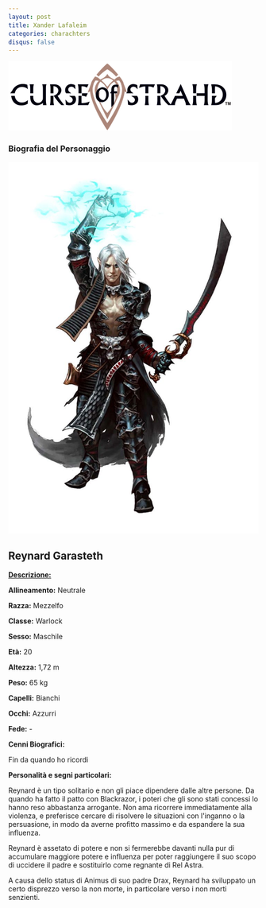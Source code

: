 ```yaml
---
layout: post
title: Xander Lafaleim
categories: charachters
disqus: false
---
```

  <div class="centerimg"> <img src="/static/img/COS-logo.png"  alt=" "/> </div>
<div class="textcenter"> <h3> Biografia del Personaggio </h3> </div>
  <div class="portraitch"> <img src="/static/img/reynard.jpg"  alt=" "/> </div>

## Reynard Garasteth

<u><b>Descrizione:</b></u>

**Allineamento:** Neutrale

**Razza:** Mezzelfo

**Classe:** Warlock

**Sesso:** Maschile

**Età:** 20

**Altezza:** 1,72 m

**Peso:** 65 kg

**Capelli:** Bianchi

**Occhi:** Azzurri

**Fede:** -

**Cenni Biografici:**

Fin da quando ho ricordi

**Personalità e segni particolari:**

Reynard è un tipo solitario e non gli piace dipendere dalle altre persone. Da quando ha fatto il patto con Blackrazor, i poteri che gli sono stati concessi lo hanno reso abbastanza arrogante. Non ama ricorrere immediatamente alla violenza, e preferisce cercare di risolvere le situazioni con l&#39;inganno o la persuasione, in modo da averne profitto massimo e da espandere la sua influenza.

Reynard è assetato di potere e non si fermerebbe davanti nulla pur di accumulare maggiore potere e influenza per poter raggiungere il suo scopo di uccidere il padre e sostituirlo come regnante di Rel Astra.

A causa dello status di Animus di suo padre Drax, Reynard ha sviluppato un certo disprezzo verso la non morte, in particolare verso i non morti senzienti.
